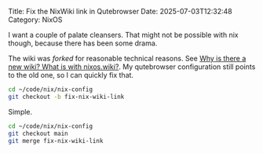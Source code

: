 Title: Fix the NixWiki link in Qutebrowser
Date: 2025-07-03T12:32:48
Category: NixOS

I want a couple of palate cleansers. That might not be possible with nix though, because there has been some drama.

The wiki was _forked_ for reasonable technical reasons. See [Why is there a new wiki? What is with nixos.wiki?](https://wiki.nixos.org/wiki/FAQ#Why_is_there_a_new_wiki?_What_is_with_nixos.wiki). My qutebrowser configuration still points to the old one, so I can quickly fix that.

```bash
cd ~/code/nix/nix-config
git checkout -b fix-nix-wiki-link
```

<!-- TODO Link to commit 34cdb71 -->

Simple.

```bash
cd ~/code/nix/nix-config
git checkout main
git merge fix-nix-wiki-link
```
